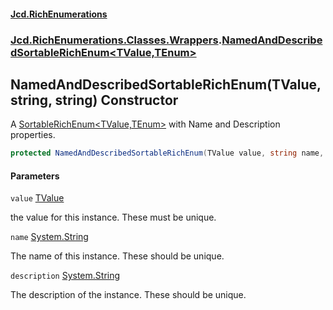 #### [Jcd.RichEnumerations](index.md 'index')

### [Jcd.RichEnumerations.Classes.Wrappers](Jcd.RichEnumerations.Classes.Wrappers.md 'Jcd.RichEnumerations.Classes.Wrappers').[NamedAndDescribedSortableRichEnum&lt;TValue,TEnum&gt;](Jcd.RichEnumerations.Classes.Wrappers.NamedAndDescribedSortableRichEnum_TValue,TEnum_.md 'Jcd.RichEnumerations.Classes.Wrappers.NamedAndDescribedSortableRichEnum<TValue,TEnum>')

## NamedAndDescribedSortableRichEnum(TValue, string, string) Constructor

A [SortableRichEnum&lt;TValue,TEnum&gt;](Jcd.RichEnumerations.Classes.SortableRichEnum_TValue,TEnum_.md 'Jcd.RichEnumerations.Classes.SortableRichEnum<TValue,TEnum>')  with Name and Description properties.

```csharp
protected NamedAndDescribedSortableRichEnum(TValue value, string name, string description);
```

#### Parameters

<a name='Jcd.RichEnumerations.Classes.Wrappers.NamedAndDescribedSortableRichEnum_TValue,TEnum_.NamedAndDescribedSortableRichEnum(TValue,string,string).value'></a>

`value` [TValue](Jcd.RichEnumerations.Classes.Wrappers.NamedAndDescribedSortableRichEnum_TValue,TEnum_.md#Jcd.RichEnumerations.Classes.Wrappers.NamedAndDescribedSortableRichEnum_TValue,TEnum_.TValue 'Jcd.RichEnumerations.Classes.Wrappers.NamedAndDescribedSortableRichEnum<TValue,TEnum>.TValue')

the value for this instance. These must be unique.

<a name='Jcd.RichEnumerations.Classes.Wrappers.NamedAndDescribedSortableRichEnum_TValue,TEnum_.NamedAndDescribedSortableRichEnum(TValue,string,string).name'></a>

`name` [System.String](https://docs.microsoft.com/en-us/dotnet/api/System.String 'System.String')

The name of this instance. These should be unique.

<a name='Jcd.RichEnumerations.Classes.Wrappers.NamedAndDescribedSortableRichEnum_TValue,TEnum_.NamedAndDescribedSortableRichEnum(TValue,string,string).description'></a>

`description` [System.String](https://docs.microsoft.com/en-us/dotnet/api/System.String 'System.String')

The description of the instance. These should be unique.